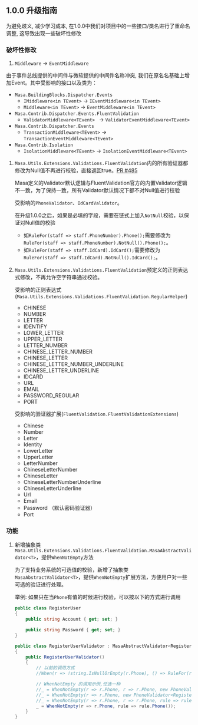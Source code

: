 ## 1.0.0 升级指南

为避免歧义, 减少学习成本, 在1.0.0中我们对项目中的一些接口/类名进行了重命名调整, 这导致出现一些破坏性修改

### 破坏性修改

1. `Middleware` -> `EventMiddleware`

由于事件总线提供的中间件与微软提供的中间件名称冲突, 我们在原名名基础上增加Event。其中受影响的接口以及类为：

* `Masa.BuildingBlocks.Dispatcher.Events`
  * `IMiddleware<in TEvent>` → `IEventMiddleware<in TEvent>`
  * `Middleware<in TEvent>` → `EventMiddleware<in TEvent>`
* `Masa.Contrib.Dispatcher.Events.FluentValidation`
  * `ValidatorMiddleware<TEvent> ` → `ValidatorEventMiddleware<TEvent> `
* `Masa.Contrib.Dispatcher.Events`
  * `TransactionMiddleware<TEvent>` → `TransactionEventMiddleware<TEvent>`
* `Masa.Contrib.Isolation`
  * `IsolationMiddleware<TEvent>` → `IsolationEventMiddleware<TEvent>`

1. `Masa.Utils.Extensions.Validations.FluentValidation`内的所有验证器都修改为Null值不再进行校验，直接返回true。[PR #485](https://github.com/masastack/MASA.Framework/pull/485)

    Masa定义的Validator默认逻辑与FluentValidation官方的内置Validator逻辑不一致，为了保持一致，所有Validator默认情况下都不对Null值进行校验

    受影响的`PhoneValidator`、`IdCardValidator`。
      
    在升级1.0.0之后，如果是必填的字段，需要在链式上加入`NotNull`校验，以保证对Null值的校验

    * 如`RuleFor(staff => staff.PhoneNumber).Phone();`需要修改为 `RuleFor(staff => staff.PhoneNumber).NotNull().Phone();`。
    * 如`RuleFor(staff => staff.IdCard).IdCard();`需要修改为 `RuleFor(staff => staff.IdCard).NotNull().IdCard();`。

2. `Masa.Utils.Extensions.Validations.FluentValidation`预定义的正则表达式修改，不再允许空字符串通过校验。

    受影响的正则表达式(`Masa.Utils.Extensions.Validations.FluentValidation.RegularHelper`)

    * CHINESE
    * NUMBER
    * LETTER
    * IDENTIFY
    * LOWER_LETTER
    * UPPER_LETTER
    * LETTER_NUMBER
    * CHINESE_LETTER_NUMBER
    * CHINESE_LETTER
    * CHINESE_LETTER_NUMBER_UNDERLINE
    * CHINESE_LETTER_UNDERLINE
    * IDCARD
    * URL
    * EMAIL
    * PASSWORD_REGULAR
    * PORT

    受影响的验证器扩展(`FluentValidation.FluentValidationExtensions`)

    * Chinese
    * Number
    * Letter
    * Identity
    * LowerLetter
    * UpperLetter
    * LetterNumber
    * ChineseLetterNumber
    * ChineseLetter
    * ChineseLetterNumberUnderline
    * ChineseLetterUnderline
    * Url
    * Email
    * Password （默认密码验证器）
    * Port

### 功能

1. 新增抽象类`Masa.Utils.Extensions.Validations.FluentValidation.MasaAbstractValidator<T>`，提供`WhenNotEmpty`方法

   为了支持业务系统的可选值的校验，新增了抽象类`MasaAbstractValidator<T>`，提供`WhenNotEmpty`扩展方法，方便用户对一些可选的验证进行处理。

   举例: 如果只在当`Phone`有值的时候进行校验，可以按以下的方式进行调用

    ```csharp
    public class RegisterUser
    {
        public string Account { get; set; }

        public string Password { get; set; }
    }

    public class RegisterUserValidator : MasaAbstractValidator<RegisterUser>
    {
        public RegisterUserValidator()
        {
            // 以前的调用方式
            //When(r => !string.IsNullOrEmpty(r.Phone), () => RuleFor(r => r.Phone).Phone());

            // WhenNotEmpty 的调用示例,任选一种
            //_ = WhenNotEmpty(r => r.Phone, r => r.Phone, new PhoneValidator<RegisterUser>());
            //_ = WhenNotEmpty(r => r.Phone, new PhoneValidator<RegisterUser>());
            //_ = WhenNotEmpty(r => r.Phone, r => r.Phone, rule => rule.Phone());
            _ = WhenNotEmpty(r => r.Phone, rule => rule.Phone());
        }
    }
    ```
